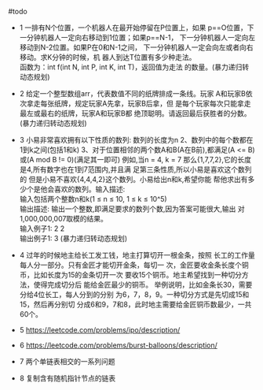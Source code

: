 #todo

- 1
一排有N个位置，一个机器人在最开始停留在P位置上，如果 p==O位置，下一分钟机器人一定向右移动到1位置；如果p==N-1， 下一分钟机器人一定向左移动到N-2位置。如果P在0和N-1之间， 下一分钟机器人一定会向左或者向右移动。求K分钟的时候，机 器人到达T位置有多少种走法。  
函数为：int f(int N, int P, int K, int T)，返回值为走法 的数量。(暴力递归转动态规划)

- 2
给定一个整型数组arr，代表数值不同的纸牌排成一条线。玩家 A和玩家B依次拿走每张纸牌，规定玩家A先拿，玩家B后拿，但 是每个玩家每次只能拿走最左或最右的纸牌，玩家A和玩家B都 绝顶聪明。请返回最后获胜者的分数。(暴力递归转动态规划)

- 3 
小易非常喜欢拥有以下性质的数列:
数列的长度为n 2、数列中的每个数都在1到k之间(包括1和k) 3、对于位置相邻的两个数A和B(A在B前),都满足(A <= B)或(A mod B != 0)(满足其一即可) 例如,当n = 4, k = 7 那么{1,7,7,2},它的长度是4,所有数字也在1到7范围内,并且满 足第三条性质,所以小易是喜欢这个数列的 但是小易不喜欢{4,4,4,2}这个数列。小易给出n和k,希望你能 帮他求出有多少个是他会喜欢的数列。输入描述:  
输入包括两个整数n和k(1 ≤ n ≤ 10, 1 ≤ k ≤ 10^5)  
输出描述: 输出一个整数,即满足要求的数列个数,因为答案可能很大,输出 对1,000,000,007取模的结果。  
输入例子1: 2 2  
输出例子1: 3  (暴力递归转动态规划)

- 4
过年的时候地主给长工发工钱，地主打算切开一根金条，按照 长工的工作量每人分一部分。只有金匠才能切开金条，每切一 次，金匠要收金条长度个铜币，比如长度为15的金条切开一次 要收15个铜币。地主希望找到一种切分方法，使得完成切分后 能给金匠最少的铜币。 举例说明，比如金条长30，需要分给4位长工，每人分到的分别 为6，7，8，9。一种切分方式是先切成15和15，然后再分别切 分成6和9，7和8，此时地主需要给金匠铜币数最少，一共60个。

- 5
https://leetcode.com/problems/ipo/description/

- 6
https://leetcode.com/problems/burst-balloons/description/

- 7 
两个单链表相交的一系列问题

- 8
复制含有随机指针节点的链表
